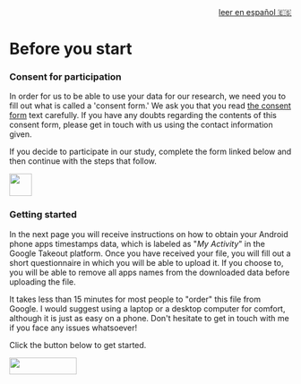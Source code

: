 <div style="text-align: right"><a href="https://delaiglesialab.github.io/DigitalRhythmsProject/es/1_android_landing_page" target="_blank">leer en español &#127466;&#127480</a></div>

# Before you start

### Consent for participation
In order for us to be able to use your data for our research, we need you to fill out what is called a 'consent form.' We ask you that you read <a href="https://redcap.iths.org/surveys/?s=34X3HD7YYL" target="_blank">the consent form</a> text carefully. If you have any doubts regarding the contents of this consent form, please get in touch with us using the contact information given.

If you decide to participate in our study, complete the form linked below and then continue with the steps that follow.


<a href="https://redcap.iths.org/surveys/?s=34X3HD7YYL" target="_blank"><img src="https://www.flaticon.com/svg/static/icons/svg/2234/2234689.svg" height="40" width="40"></a>



### Getting started

In the next page you will receive instructions on how to obtain your Android phone apps timestamps data, which is labeled as "*My Activity*" in the Google Takeout platform. Once you have received your file, you will fill out a short questionnaire in which you will be able to upload it. If you choose to, you will be able to remove all apps names from the downloaded data before uploading the file.

It takes less than 15 minutes for most people to "order" this file from Google. I would suggest using a laptop or a desktop computer for comfort, although it is just as easy on a phone. Don't hesitate to get in touch with me if you face any issues whatsoever!

Click the button below to get started.

[<img src="https://user-images.githubusercontent.com/42762378/101690680-9dfae080-3a93-11eb-8552-e4a65f2babfc.png" height="30" width="120">](https://delaiglesialab.github.io/DigitalRhythmsProject/2_android)
